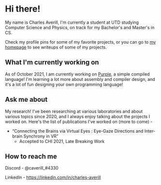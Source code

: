 # Hi there!
My name is Charles Averill, I'm currently a student at UTD studying Computer Science and Physics, on track for my Bachelor's and Master's in CS.

Check my profile pins for some of my favorite projects, or you can go to [my homepage](https://charlesaverill.github.io/) to see writeups of some of my projects. 

## What I'm currently working on

As of October 2021, I am currently working on [Purple](https://github.com/CharlesAverill/Purple), a simple compiled language! I'm learning a lot more about assembly and compiler design, and it's a lot of fun designing your own programming language!

## Ask me about

My research! I've been researching at various laboratories and about various topics since 2020, and I always enjoy talking about the projects I worked on. Here's the list of publications I've worked on (more to come) - 
- “Connecting the Brains via Virtual Eyes : Eye-Gaze Directions and Inter-brain Synchrony in VR”
  - Accepted to CHI 2021, Late Breaking Work

## How to reach me

Discord - @caverill_#4330

LinkedIn - https://linkedin.com/in/charles-averill

<!--
**CharlesAverill/CharlesAverill** is a ✨ _special_ ✨ repository because its `README.md` (this file) appears on your GitHub profile.

Here are some ideas to get you started:

- 🔭 I’m currently working on ...
- 🌱 I’m currently learning ...
- 👯 I’m looking to collaborate on ...
- 🤔 I’m looking for help with ...
- 💬 Ask me about ...
- 📫 How to reach me: ...
- 😄 Pronouns: ...
- ⚡ Fun fact: ...
-->
